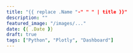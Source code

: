 ```yaml
---
title: "{{ replace .Name "-" " " | title }}"
description: ""
featured_image: "/images/..."
date: {{ .Date }}
draft: true
tags: ["Python", "Plotly", "Dashboard"]
---
```


